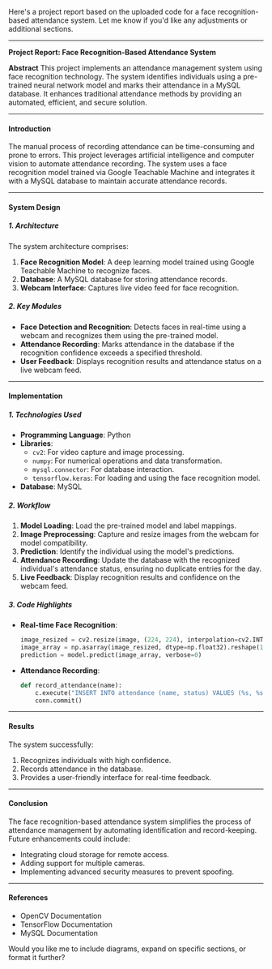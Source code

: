 Here's a project report based on the uploaded code for a face recognition-based attendance system. Let me know if you'd like any adjustments or additional sections.

---

**Project Report: Face Recognition-Based Attendance System**

**Abstract**
This project implements an attendance management system using face recognition technology. The system identifies individuals using a pre-trained neural network model and marks their attendance in a MySQL database. It enhances traditional attendance methods by providing an automated, efficient, and secure solution.

---

#### **Introduction**
The manual process of recording attendance can be time-consuming and prone to errors. This project leverages artificial intelligence and computer vision to automate attendance recording. The system uses a face recognition model trained via Google Teachable Machine and integrates it with a MySQL database to maintain accurate attendance records.

---

#### **System Design**

##### **1. Architecture**
The system architecture comprises:
1. **Face Recognition Model**: A deep learning model trained using Google Teachable Machine to recognize faces.
2. **Database**: A MySQL database for storing attendance records.
3. **Webcam Interface**: Captures live video feed for face recognition.

##### **2. Key Modules**
- **Face Detection and Recognition**: Detects faces in real-time using a webcam and recognizes them using the pre-trained model.
- **Attendance Recording**: Marks attendance in the database if the recognition confidence exceeds a specified threshold.
- **User Feedback**: Displays recognition results and attendance status on a live webcam feed.

---

#### **Implementation**

##### **1. Technologies Used**
- **Programming Language**: Python
- **Libraries**: 
  - `cv2`: For video capture and image processing.
  - `numpy`: For numerical operations and data transformation.
  - `mysql.connector`: For database interaction.
  - `tensorflow.keras`: For loading and using the face recognition model.
- **Database**: MySQL

##### **2. Workflow**
1. **Model Loading**: Load the pre-trained model and label mappings.
2. **Image Preprocessing**: Capture and resize images from the webcam for model compatibility.
3. **Prediction**: Identify the individual using the model's predictions.
4. **Attendance Recording**: Update the database with the recognized individual's attendance status, ensuring no duplicate entries for the day.
5. **Live Feedback**: Display recognition results and confidence on the webcam feed.

##### **3. Code Highlights**
- **Real-time Face Recognition**:
  ```python
  image_resized = cv2.resize(image, (224, 224), interpolation=cv2.INTER_AREA)
  image_array = np.asarray(image_resized, dtype=np.float32).reshape(1, 224, 224, 3)
  prediction = model.predict(image_array, verbose=0)
  ```
- **Attendance Recording**:
  ```python
  def record_attendance(name):
      c.execute("INSERT INTO attendance (name, status) VALUES (%s, %s)", (name, 'present'))
      conn.commit()
  ```

---

#### **Results**
The system successfully:
1. Recognizes individuals with high confidence.
2. Records attendance in the database.
3. Provides a user-friendly interface for real-time feedback.

---

#### **Conclusion**
The face recognition-based attendance system simplifies the process of attendance management by automating identification and record-keeping. Future enhancements could include:
- Integrating cloud storage for remote access.
- Adding support for multiple cameras.
- Implementing advanced security measures to prevent spoofing.

---

#### **References**
- OpenCV Documentation
- TensorFlow Documentation
- MySQL Documentation

Would you like me to include diagrams, expand on specific sections, or format it further?
